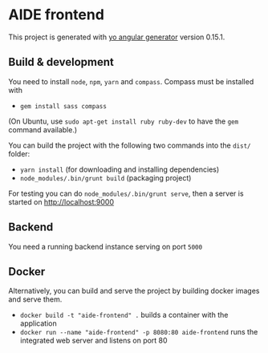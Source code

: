 # AIDE frontend

This project is generated with [yo angular generator](https://github.com/yeoman/generator-angular)
version 0.15.1.

## Build & development

You need to install `node`, `npm`, `yarn` and `compass`.
Compass must be installed with

* `gem install sass compass`

(On Ubuntu, use `sudo apt-get install ruby ruby-dev` to have the `gem` command
available.)

You can build the project with the following two commands into the `dist/` folder:

* `yarn install` (for downloading and installing dependencies)
* `node_modules/.bin/grunt build` (packaging project)

For testing you can do `node_modules/.bin/grunt serve`, then a server is started
on [http://localhost:9000](http://localhost:9000)

## Backend
You need a running backend instance serving on port `5000`

## Docker
Alternatively, you can build and serve the project by building docker images and serve them.
* `docker build -t "aide-frontend" .` builds a container with the application
* `docker run --name "aide-frontend" -p 8080:80 aide-frontend` runs the integrated web server and listens on port 80 
